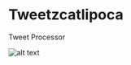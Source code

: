 # Tweetzcatlipoca
Tweet Processor 

![alt text](https://lh4.googleusercontent.com/-0wMoGLUO2Zc/Uyxe8g1NgUI/AAAAAAAAAj8/MoSV6ZKx0Vc/w1600-h1200/tezcatlipoca.png "Tezcatlipoca")
